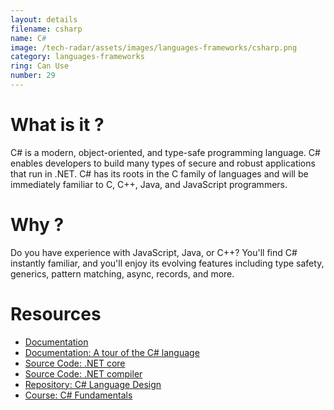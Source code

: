 ```yaml
---
layout: details
filename: csharp
name: C#
image: /tech-radar/assets/images/languages-frameworks/csharp.png
category: languages-frameworks
ring: Can Use
number: 29
---
```


# What is it ?
C# is a modern, object-oriented, and type-safe programming language. C# enables developers to build many types of secure and robust applications that run in .NET. C# has its roots in the C family of languages and will be immediately familiar to C, C++, Java, and JavaScript programmers.

# Why ?
Do you have experience with JavaScript, Java, or C++? You'll find C# instantly familiar, and you'll enjoy its evolving features including type safety, generics, pattern matching, async, records, and more.


# Resources
- [Documentation](https://docs.microsoft.com/en-us/dotnet/csharp/)
- [Documentation: A tour of the C# language](https://docs.microsoft.com/en-us/dotnet/csharp/tour-of-csharp/)
- [Source Code: .NET core](https://github.com/dotnet/core)
- [Source Code: .NET compiler](https://github.com/dotnet/roslyn)
- [Repository: C# Language Design](https://github.com/dotnet/csharplang)
- [Course: C# Fundamentals](https://www.udemy.com/course/csharp-tutorial-for-beginners/?ranMID=39197&ranEAID=JVFxdTr9V80&ranSiteID=JVFxdTr9V80-qD_f1ENl7WhnE4psaBTO4Q&LSNPUBID=JVFxdTr9V80&utm_source=aff-campaign&utm_medium=udemyads)
